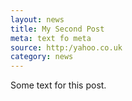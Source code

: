 ```yaml
---
layout: news
title: My Second Post
meta: text fo meta
source: http:/yahoo.co.uk
category: news
---
```


Some text for this post.